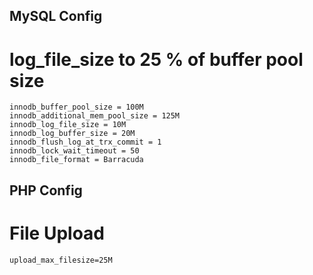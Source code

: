 ## MySQL Config

#  log_file_size to 25 % of buffer pool size
```
innodb_buffer_pool_size = 100M
innodb_additional_mem_pool_size = 125M
innodb_log_file_size = 10M
innodb_log_buffer_size = 20M
innodb_flush_log_at_trx_commit = 1
innodb_lock_wait_timeout = 50
innodb_file_format = Barracuda
```

## PHP Config

#  File Upload
```
upload_max_filesize=25M
```